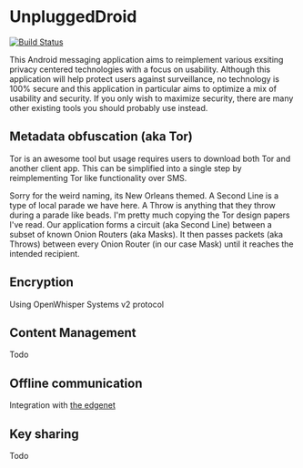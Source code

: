 UnpluggedDroid
==============

[![Build Status](https://travis-ci.org/timvanginderen/UnpluggedDroid.svg?branch=master)](https://travis-ci.org/timvanginderen/UnpluggedDroid)

This Android messaging application aims to reimplement various exsiting privacy centered technologies with a focus on usability.
Although this application will help protect users against surveillance, no technology is 100% secure and this application in particular aims to optimize a mix of usability and security.
If you only wish to maximize security, there are many other existing tools you should probably use instead.

Metadata obfuscation (aka Tor)
------------------------------

Tor is an awesome tool but usage requires users to download both Tor and another client app.
This can be simplified into a single step by reimplementing Tor like functionality over SMS.

Sorry for the weird naming, its New Orleans themed. A Second Line is a
type of local parade we have here. A Throw is anything that they throw
during a parade like beads. I'm pretty much copying the Tor design
papers I've read. Our application forms a circuit (aka Second Line)
between a subset of known Onion Routers (aka Masks). It then passes
packets (aka Throws) between every Onion Router (in our case Mask) until
it reaches the intended recipient.

Encryption
----------
Using OpenWhisper Systems v2 protocol

Content Management
------------------
Todo

Offline communication
---------------------
Integration with [the edgenet](http://theedg.es)

Key sharing
-----------
Todo



